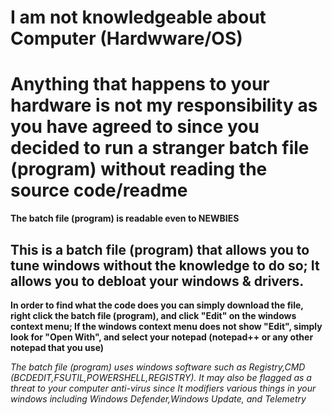# I am not knowledgeable about Computer (Hardwware/OS)

# Anything that happens to your hardware is not my responsibility as you have agreed to since you decided to run a stranger batch file (program) without reading the source code/readme

****The batch file (program) is readable even to NEWBIES****

## This is a batch file (program) that allows you to tune windows without the knowledge to do so; It allows you to debloat your windows & drivers.

**In order to find what the code does you can simply download the file, right click the batch file (program), and click "Edit" on the windows context menu; If the windows context menu does not show "Edit", simply look for "Open With", and select your notepad (notepad++ or any other notepad that you use)**

*The batch file (program) uses windows software such as Registry,CMD (BCDEDIT,FSUTIL,POWERSHELL,REGISTRY). It may also be flagged as a threat to your computer anti-virus since It modifiers various things in your windows including Windows Defender,Windows Update, and Telemetry*



